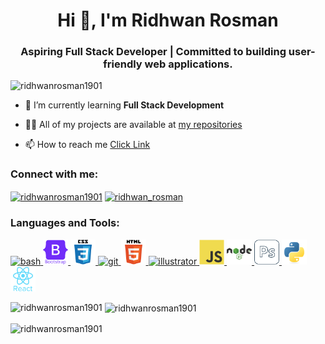 <h1 align="center">Hi 👋, I'm Ridhwan Rosman</h1>
<h3 align="center">Aspiring Full Stack Developer | Committed to building user-friendly web applications.</h3>

<p align="left"> <img src="https://komarev.com/ghpvc/?username=ridhwanrosman1901&label=Profile%20views&color=0e75b6&style=flat" alt="ridhwanrosman1901" /> </p>

- 🌱 I’m currently learning **Full Stack Development**

- 👨‍💻 All of my projects are available at [my repositories](https://github.com/ridhwanrosman1901?tab=repositories)

- 📫 How to reach me [Click Link](https://mail.google.com/mail/u/0/?to=ridhwanmuhamad@gmail.com+Event&body=&fs=1&tf=cm)

<h3 align="left">Connect with me:</h3>
<p align="left">
<a href="https://linkedin.com/in/ridhwanrosman1901" target="blank"><img align="center" src="https://raw.githubusercontent.com/rahuldkjain/github-profile-readme-generator/master/src/images/icons/Social/linked-in-alt.svg" alt="ridhwanrosman1901" height="30" width="40" /></a>
<a href="https://instagram.com/ridhwan_rosman" target="blank"><img align="center" src="https://raw.githubusercontent.com/rahuldkjain/github-profile-readme-generator/master/src/images/icons/Social/instagram.svg" alt="ridhwan_rosman" height="30" width="40" /></a>
</p>

<h3 align="left">Languages and Tools:</h3>
<p align="left"> <a href="https://www.gnu.org/software/bash/" target="_blank" rel="noreferrer"> <img src="https://www.vectorlogo.zone/logos/gnu_bash/gnu_bash-icon.svg" alt="bash" width="40" height="40"/> </a> <a href="https://getbootstrap.com" target="_blank" rel="noreferrer"> <img src="https://raw.githubusercontent.com/devicons/devicon/master/icons/bootstrap/bootstrap-plain-wordmark.svg" alt="bootstrap" width="40" height="40"/> </a> <a href="https://www.w3schools.com/css/" target="_blank" rel="noreferrer"> <img src="https://raw.githubusercontent.com/devicons/devicon/master/icons/css3/css3-original-wordmark.svg" alt="css3" width="40" height="40"/> </a> <a href="https://git-scm.com/" target="_blank" rel="noreferrer"> <img src="https://www.vectorlogo.zone/logos/git-scm/git-scm-icon.svg" alt="git" width="40" height="40"/> </a> <a href="https://www.w3.org/html/" target="_blank" rel="noreferrer"> <img src="https://raw.githubusercontent.com/devicons/devicon/master/icons/html5/html5-original-wordmark.svg" alt="html5" width="40" height="40"/> </a> <a href="https://www.adobe.com/in/products/illustrator.html" target="_blank" rel="noreferrer"> <img src="https://www.vectorlogo.zone/logos/adobe_illustrator/adobe_illustrator-icon.svg" alt="illustrator" width="40" height="40"/> </a> <a href="https://developer.mozilla.org/en-US/docs/Web/JavaScript" target="_blank" rel="noreferrer"> <img src="https://raw.githubusercontent.com/devicons/devicon/master/icons/javascript/javascript-original.svg" alt="javascript" width="40" height="40"/> </a> <a href="https://nodejs.org" target="_blank" rel="noreferrer"> <img src="https://raw.githubusercontent.com/devicons/devicon/master/icons/nodejs/nodejs-original-wordmark.svg" alt="nodejs" width="40" height="40"/> </a> <a href="https://www.photoshop.com/en" target="_blank" rel="noreferrer"> <img src="https://raw.githubusercontent.com/devicons/devicon/master/icons/photoshop/photoshop-line.svg" alt="photoshop" width="40" height="40"/> </a> <a href="https://www.python.org" target="_blank" rel="noreferrer"> <img src="https://raw.githubusercontent.com/devicons/devicon/master/icons/python/python-original.svg" alt="python" width="40" height="40"/> </a> <a href="https://reactjs.org/" target="_blank" rel="noreferrer"> <img src="https://raw.githubusercontent.com/devicons/devicon/master/icons/react/react-original-wordmark.svg" alt="react" width="40" height="40"/> </a> </p>

<p><img align="left" src="https://github-readme-stats.vercel.app/api/top-langs?username=ridhwanrosman1901&show_icons=true&locale=en&layout=compact" alt="ridhwanrosman1901" /></p>

<p>&nbsp;<img align="center" src="https://github-readme-stats.vercel.app/api?username=ridhwanrosman1901&show_icons=true&locale=en" alt="ridhwanrosman1901" /></p>

<p><img align="center" src="https://github-readme-streak-stats.herokuapp.com/?user=ridhwanrosman1901&" alt="ridhwanrosman1901" /></p>
